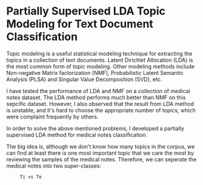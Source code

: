 # Partially Supervised LDA Topic Modeling for Text Document Classification

Topic modeling is a useful statistical modeling technique for extracting the topics in a collection of text documents. Latent Dirichlet Allocation (LDA) is the most common form of topic modeling. Other modeling methods include Non-negative Matrix factorization (NMF), Probabilistic Latent Semantic Analysis (PLSA) and Singular Value Decomposition (SVD), etc.

I have tested the performance of LDA and NMF on a collection of medical notes dataset. The LDA method performs much better than NMF on this sepcific dataset. However, I also observed that the result from LDA method is unstable, and it's hard to choose the appropriate number of topics, which were complaint frequently by others.

In order to solve the above mentioned problems, I developed a partially supervised LDA method for medical notes classification.

The big idea is, although we don't know how many topics in the corpus, we can find at least there is one most important topic that we care the most by reviewing the samples of the medical notes. Therefore, we can seperate the medical notes into two super-classes:

         Ti vs To
